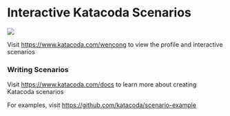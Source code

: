 # Interactive Katacoda Scenarios

[![](http://shields.katacoda.com/katacoda/wencong/count.svg)](https://www.katacoda.com/wencong "Get your profile on Katacoda.com")

Visit https://www.katacoda.com/wencong to view the profile and interactive scenarios

### Writing Scenarios
Visit https://www.katacoda.com/docs to learn more about creating Katacoda scenarios

For examples, visit https://github.com/katacoda/scenario-example
